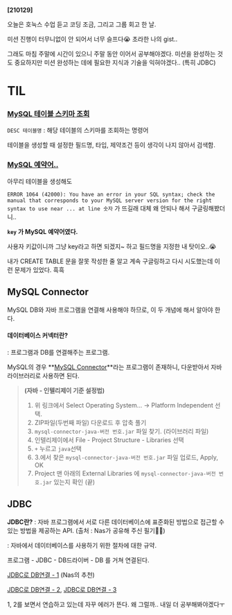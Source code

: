 **[210129]**



오늘은 호눅스 수업 듣고 코딩 조금, 그리고 그룹 회고 한 날. 

미션 진행이 터무니없이 안 되어서 너무 슬프다😭 초라한 나의 gist..

그래도 마침 주말에 시간이 있으니 주말 동안 이어서 공부해야겠다. 미션을 완성하는 것도 중요하지만 미션 완성하는 데에 필요한 지식과 기술을 익혀야겠다.. (특히 JDBC)







# TIL





### [MySQL 테이블 스키마 조회](http://blog.devez.net/149)

`DESC 테이블명`
: 해당 테이블의 스키마를 조회하는 명령어

테이블을 생성할 때 설정한 필드명, 타입, 제약조건 등이 생각이 나지 않아서 검색함.



### [MySQL 예약어..](https://henerd.tistory.com/24)

아무리 테이블을 생성해도 

`ERROR 1064 (42000): You have an error in your SQL syntax; check the manual that corresponds to your MySQL server version for the right syntax to use near ... at line 숫자`  가 뜨길래 대체 왜 안되나 해서 구글링해봤더니..

**`key` 가 MySQL 예약어였다.**

사용자 키값이니까 그냥 key라고 하면 되겠지~ 하고 필드명을 지정한 내 탓이오..😭

내가 CREATE TABLE 문을 잘못 작성한 줄 알고 계속 구글링하고 다시 시도했는데 이런 문제가 있었다. 흑흑





## MySQL Connector

MySQL DB와 자바 프로그램을 연결해 사용해야 하므로, 이 두 개념에 해서 알아야 한다.

#### 데이터베이스 커넥터란?
 : 프로그램과 DB를 연결해주는 프로그램.

MySQL의 경우 **[MySQL Connector](https://dev.mysql.com/downloads/connector/j/)**라는 프로그램이 존재하니, 다운받아서 자바 라이브러리로 사용하면 된다.

> **(자바 - 인텔리제이 기준 설정법)**
>
> 1. 위 링크에서 Select Operating System... -> Platform Independent 선택.
> 2. ZIP파일(두번째 파일) 다운로드 후 압축 풀기
> 3. `mysql-connector-java-버전 번호.jar` 파일 찾기. (라이브러리 파일)
> 4. 인텔리제이에서 File - Project Structure - Libraries 선택
> 5. `+` 누르고 `java`선택
> 6. 3.에서 찾은 `mysql-connector-java-버전 번호.jar`  파일 업로드, Apply, OK
> 7. Project 맨 아래의 External Libraries 에 `mysql-connector-java-버전 번호.jar` 있는지 확인 (끝)







## JDBC



**JDBC란?**
 : 자바 프로그램에서 서로 다른 데이터베이스에 표준화된 방법으로 접근할 수 있는 방법을 제공하는 API. (출처 : Nas가 공유해 주신 필기🙇‍♂️)

: 자바에서 데이터베이스를 사용하기 위한 절차에 대한 규약.


프로그램 - JDBC - DB드라이버 - DB 를 거쳐 연결된다. 

[JDBC로 DB연결 - 1](https://hsunnystory.tistory.com/160?category=791615) (Nas의 추천)

[JDBC로 DB연결 - 2](https://victorydntmd.tistory.com/145), [JDBC로 DB연결 - 3](https://blog.naver.com/50after/220916422359)

1, 2를 보면서 연습하고 있는데 자꾸 에러가 뜬다. 왜 그럴까.. 내일 더 공부해봐야겠다ㅜ



